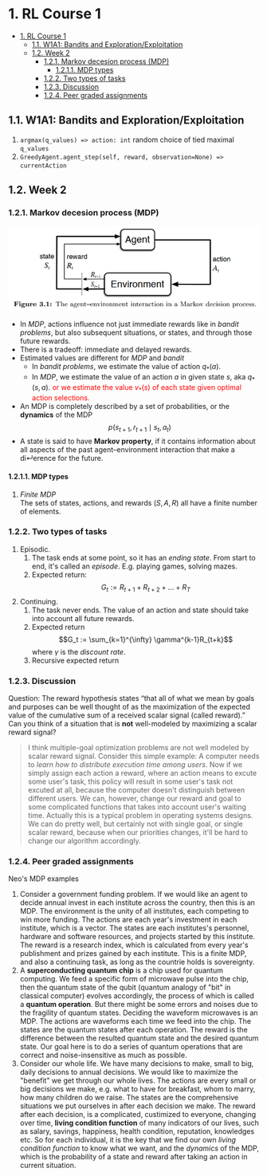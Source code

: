 # 1. RL Course 1

- [1. RL Course 1](#1-rl-course-1)
  - [1.1. W1A1: Bandits and Exploration/Exploitation](#11-w1a1-bandits-and-explorationexploitation)
  - [1.2. Week 2](#12-week-2)
    - [1.2.1. Markov decesion process (MDP)](#121-markov-decesion-process-mdp)
      - [1.2.1.1. MDP types](#1211-mdp-types)
    - [1.2.2. Two types of tasks](#122-two-types-of-tasks)
    - [1.2.3. Discussion](#123-discussion)
    - [1.2.4. Peer graded assignments](#124-peer-graded-assignments)

## 1.1. W1A1: Bandits and Exploration/Exploitation

1. `argmax(q_values) => action: int` random choice of tied maximal `q_values`
1. `GreedyAgent.agent_step(self, reward, observation=None) => currentAction`

## 1.2. Week 2

### 1.2.1. Markov decesion process (MDP)

![MDP model](RL_Course1-images/2021-0628-105654.png)

- In *MDP*, actions influence not just immediate rewards like in *bandit problems*, but also subsequent situations, or states, and through those future rewards.
- There is a tradeoff: immediate and delayed rewards.
- Estimated values are different for *MDP* and *bandit*
  - In *bandit problems*, we estimate the value of action $q_*(a)$.
  - In *MDP*, we estimate the value of an action $a$ in given state $s$, aka $q_*(s, a)$. <span style='color:red'> or we estimate the value $v_*(s)$ of each state given optimal action selections.</span>
- An MDP is completely described by a set of probabilities, or the **dynamics** of the MDP
  $$p(s_{t+1}, r_{t+1} \mid s_t, a_t)$$
- A state is said to have **Markov property**, if it contains information about all aspects of the past agent–environment interaction that make a di↵erence for the future.

#### 1.2.1.1. MDP types

1. *Finite MDP* \
   The sets of states, actions, and rewards $(S, A, R)$ all have a finite number of elements.

### 1.2.2. Two types of tasks

1. Episodic.
   1. The task ends at some point, so it has an *ending state*. From start to end, it's called an *episode*. E.g. playing games, solving mazes.
   1. Expected return:
      $$G_t := R_{t+1} + R_{t+2} + \dots + R_{T}$$
1. Continuing.
   1. The task never ends. The value of an action and state should take into account all future rewards.
   1. Expected return
      $$G_t := \sum_{k=1}^{\infty} \gamma^{k-1}R_{t+k}$$
      where $\gamma$ is the *discount rate*.
   1. Recursive expected return

### 1.2.3. Discussion

Question: The reward hypothesis states “that all of what we mean by goals and purposes can be well thought of as the maximization of the expected value of the cumulative sum of a received scalar signal (called reward).” Can you think of a situation that is **not** well-modeled by maximizing a scalar reward signal?

> I think multiple-goal optimization problems are not well modeled by scalar reward signal. Consider this simple example: A computer needs to *learn how to distribute execution time among users*. Now if we simply assign each action a reward, where an action means to excute some user's task, this policy will result in some user's task not excuted at all, because the computer doesn't distinguish between different users. We can, however, change our reward and goal to some complicated functions that takes into account user's waiting time. Actually this is a typical problem in operating systems designs. We can do pretty well, but certainly not with single goal, or single scalar reward, because when our priorities changes, it'll be hard to change our algorithm accordingly.

### 1.2.4. Peer graded assignments

Neo's MDP examples

1. Consider a government funding problem. If we would like an agent to decide annual invest in each institute across the country, then this is an MDP.  The environment is the unity of all institutes, each competing to win more funding. The actions are each year's investment in each institute, which is a vector. The states are each institutes's personnel, hardware and software resources, and projects started by this institute. The reward is a research index, which is calculated from every year's publishment and prizes gained by each institute. This is a finite MDP, and also a continuing task, as long as the countrie holds is sovereignty.
1. A **superconducting quantum chip** is a chip used for quantum computing. We feed a specific form of microwave pulse into the chip, then the quantum state of the qubit (quantum analogy of "bit" in classical computer) evolves accordingly, the process of which is called a **quantum operation**. But there might be some errors and noises due to the fragility of quantum states. Deciding the waveform microwaves is an MDP. The actions are waveforms each time we feed into the chip. The states are the quantum states after each operation. The reward is the difference between the resulted quantum state and the desired quantum state. Our goal here is to do a series of quantum operations that are correct and noise-insensitive as much as possible.
1. Consider our whole life. We have many decisions to make, small to big, daily decisions to annual decisions. We would like to maximize the "benefit" we get through our whole lives. The actions are every small or big decisions we make, e.g. what to have for breakfast, whom to marry, how many children do we raise. The states are the comprehensive situations we put ourselves in after each decision we make. The reward after each decision, is a complicated, custimized to everyone, changing over time, **living condition function** of many indicators of our lives, such as salary, savings, happiness, health condition, reputation, knowledges etc. So for each individual, it is the key that we find our own *living condition function* to know what we want, and the *dynamics* of the MDP, which is the probability of a state and reward after taking an action in current situation.
